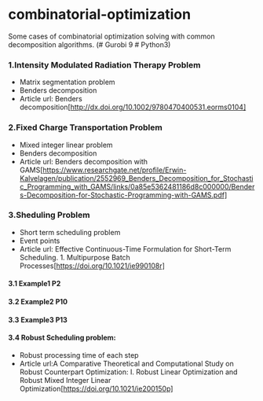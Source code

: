 # combinatorial-optimization
Some cases of combinatorial optimization solving with common decomposition algorithms.
(# Gurobi 9 # Python3)
### 1.Intensity Modulated Radiation Therapy Problem
+ Matrix segmentation problem
+ Benders decomposition
+ Article url:
Benders decomposition[http://dx.doi.org/10.1002/9780470400531.eorms0104]
### 2.Fixed Charge Transportation Problem
+ Mixed integer linear problem
+ Benders decomposition
+ Article url:
Benders decomposition with GAMS[https://www.researchgate.net/profile/Erwin-Kalvelagen/publication/2552969_Benders_Decomposition_for_Stochastic_Programming_with_GAMS/links/0a85e5362481186d8c000000/Benders-Decomposition-for-Stochastic-Programming-with-GAMS.pdf]
### 3.Sheduling Problem
+ Short term scheduling problem
+ Event points
+ Article url:
Effective Continuous-Time Formulation for Short-Term Scheduling. 1. Multipurpose Batch Processes[https://doi.org/10.1021/ie990108r]
#### 3.1 Example1 P2
#### 3.2 Example2 P10
#### 3.3 Example3 P13
#### 3.4 Robust Scheduling problem:
  + Robust processing time of each step 
  + Article url:A Comparative Theoretical and Computational Study on Robust Counterpart Optimization: I. Robust Linear Optimization and Robust Mixed Integer Linear Optimization[https://doi.org/10.1021/ie200150p]
